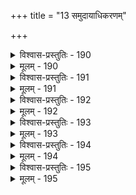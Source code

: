 +++
title = "13 समुदायाधिकरणम्"

+++

<details><summary>विश्वास-प्रस्तुतिः - 190</summary>

190. बाह्योक्ताचारभागश्श्रुतिविहतिवशाज्जैमिनीये निरस्त-  
स्तत्त्वांशं तर्कितं तैः प्रतिवदति गुरुर्जैमिनेरत्र पादे।  
निर्धूतं तत्र पूर्वं निरुपधिकनयैरर्धवैनाशिकोक्ते  
पक्षान्वैनाशिकानां जिनगिरिशमतक्षेपतः प्राक् क्षिणोति॥
</details>

<details><summary>मूलम् - 190</summary>

190. बाह्योक्ताचारभागश्श्रुतिविहतिवशाज्जैमिनीये निरस्त-  
स्तत्त्वांशं तर्कितं तैः प्रतिवदति गुरुर्जैमिनेरत्र पादे।  
निर्धूतं तत्र पूर्वं निरुपधिकनयैरर्धवैनाशिकोक्ते  
पक्षान्वैनाशिकानां जिनगिरिशमतक्षेपतः प्राक् क्षिणोति॥
</details>


<details><summary>विश्वास-प्रस्तुतिः - 191</summary>

191. बुद्धोऽसौ स्वावतारैस्सह परिगणितः श्रीधरेण स्वशास्त्रे  
सर्वज्ञो नैव मुह्येन्न च निखिलसुहृद्विप्रलिप्सेत कञ्चित् ।  
तस्माद्बुद्धोक्तभङ्गे भजति भिदुरतां सात्त्वतादीति चेन्न  
स्वाभीष्टप्रत्यनीकप्रमथनमनसा मोहनादिप्रवृत्तेः ॥
</details>

<details><summary>मूलम् - 191</summary>

191. बुद्धोऽसौ स्वावतारैस्सह परिगणितः श्रीधरेण स्वशास्त्रे  
सर्वज्ञो नैव मुह्येन्न च निखिलसुहृद्विप्रलिप्सेत कञ्चित् ।  
तस्माद्बुद्धोक्तभङ्गे भजति भिदुरतां सात्त्वतादीति चेन्न  
स्वाभीष्टप्रत्यनीकप्रमथनमनसा मोहनादिप्रवृत्तेः ॥
</details>


<details><summary>विश्वास-प्रस्तुतिः - 192</summary>

192. दुर्वारा मोहनेच्छा निखिलजनयितुः केन मोहोऽन्यथा न-  
स्तस्मात्कर्मानुरूपन्दिशति फलमसौ तत्त्वबोधं भ्रमं वा।  
स्वोक्त्यादेस्सिद्धमेतन्निरुपधि विषमो नैव तस्मात् समोक्तिः  
कारुण्याद्विप्रलिप्सा न यदि वृजिनजं नेशनिघ्नं फलं स्यात्॥
</details>

<details><summary>मूलम् - 192</summary>

192. दुर्वारा मोहनेच्छा निखिलजनयितुः केन मोहोऽन्यथा न-  
स्तस्मात्कर्मानुरूपन्दिशति फलमसौ तत्त्वबोधं भ्रमं वा।  
स्वोक्त्यादेस्सिद्धमेतन्निरुपधि विषमो नैव तस्मात् समोक्तिः  
कारुण्याद्विप्रलिप्सा न यदि वृजिनजं नेशनिघ्नं फलं स्यात्॥
</details>


<details><summary>विश्वास-प्रस्तुतिः - 193</summary>

193. कल्प्यो बोद्धेति सर्वे सुगतमतविदो बोध्मध्यक्षमेके  
बुध्याकारानुमेयं कतिचन कतिचित् बोध्यमिथ्यात्वमाहुः।  
तत्तुल्यन्यायतोऽन्यो धियमपि जगदुः संवृतेरेव सिद्धां  
तान्सर्वांस्तर्कमानैर्द्यति दितिजगुरूनद्य वैभाषिकादीन् ॥
</details>

<details><summary>मूलम् - 193</summary>

193. कल्प्यो बोद्धेति सर्वे सुगतमतविदो बोध्मध्यक्षमेके  
बुध्याकारानुमेयं कतिचन कतिचित् बोध्यमिथ्यात्वमाहुः।  
तत्तुल्यन्यायतोऽन्यो धियमपि जगदुः संवृतेरेव सिद्धां  
तान्सर्वांस्तर्कमानैर्द्यति दितिजगुरूनद्य वैभाषिकादीन् ॥
</details>


<details><summary>विश्वास-प्रस्तुतिः - 194</summary>

194. एकद्व्यादिस्वभावैर्यदणुभिरथवा तत्तदेकस्वभावैः  
क्षोणीदेहादिपुञ्जप्रसृतिरिति समाभाषि वैभाषिकेण ।  
ज्ञानादानादि तत्र क्षणभिदुरतया बोध्यबुद्ध्योर्न सिद्ध्ये-  
न्निर्बाधा प्रत्यभिज्ञाऽप्यनुमितिमथनी शेषमन्यत्र सूक्तम् ॥
</details>

<details><summary>मूलम् - 194</summary>

194. एकद्व्यादिस्वभावैर्यदणुभिरथवा तत्तदेकस्वभावैः  
क्षोणीदेहादिपुञ्जप्रसृतिरिति समाभाषि वैभाषिकेण ।  
ज्ञानादानादि तत्र क्षणभिदुरतया बोध्यबुद्ध्योर्न सिद्ध्ये-  
न्निर्बाधा प्रत्यभिज्ञाऽप्यनुमितिमथनी शेषमन्यत्र सूक्तम् ॥
</details>


<details><summary>विश्वास-प्रस्तुतिः - 195</summary>

195. बोधेष्वाकारभेदं निजमुपरितनेष्वर्पयन् प्राक्तनोऽर्थ-  
स्तद्वैचित्र्यानुमेयः क्वचिदपि न तदाऽध्यक्षतेति प्रजल्पन् ।  
प्राक् पश्चाच्च प्रवृत्तैर्विहतिबहुलतां गौरवञ्च ब्रुवाणैः  
शिक्षादक्षैस्सयूथ्यैर्दमित उपशमं यातु सौत्रान्तिकाख्यः ॥
</details>

<details><summary>मूलम् - 195</summary>

195. बोधेष्वाकारभेदं निजमुपरितनेष्वर्पयन् प्राक्तनोऽर्थ-  
स्तद्वैचित्र्यानुमेयः क्वचिदपि न तदाऽध्यक्षतेति प्रजल्पन् ।  
प्राक् पश्चाच्च प्रवृत्तैर्विहतिबहुलतां गौरवञ्च ब्रुवाणैः  
शिक्षादक्षैस्सयूथ्यैर्दमित उपशमं यातु सौत्रान्तिकाख्यः ॥
</details>